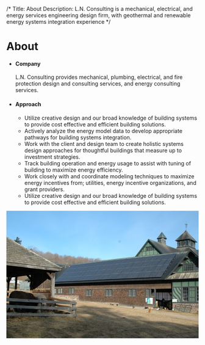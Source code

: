 /*
Title: About
Description: L.N. Consulting is a mechanical, electrical, and energy services engineering design firm, with geothermal and renewable energy systems integration experience
*/


# About

<div>
	<div class="row">
		<div class="col-md-6" >
			<ul class="list-group">
				<!-- <h3 class="list-group-item" >What we are about</h3> -->
				<li class="list-group-item" >
					<h4>Company</h4>
					<p class="list-group-item-text">L.N. Consulting provides mechanical, plumbing, electrical, and fire protection design and consulting services, and energy consulting services.</p>
				</li>
				<li class="list-group-item" >
					<h4>Approach</h4>
					<ul class="list-group-item-text">
						<li>
							Utilize creative design and our broad knowledge of building systems to provide cost effective and efficient building solutions. 
						</li>
						<li>
							Actively analyze the energy model data to develop appropriate pathways for building systems integration. 
						</li>
						<li>
							Work with the client and design team to create holistic systems design approaches for thoughtful buildings that measure up to investment strategies. 
						</li>
						<li>
							Track building operation and energy usage to assist with tuning of building to maximize energy efficiency. 
						</li>
						<li>
							Work closely with and coordinate modeling techniques to maximize energy incentives from; utilities, energy incentive organizations, and grant providers.
						</li>
						<li>
							Utilize creative design and our broad knowledge of building systems to provide cost effective and efficient building solutions.
						</li>
					</ul>
				</li>
				<!-- 
				<a class="list-group-item" href="/about/team" >
					<h4>Team</h4>
					<p class="list-group-item-text"></p>
				</a>
				-->
			</ul>
		</div>
		<div class="col-md-6" >
			<div class="">
				<img class="img-responsive img-rounded" src="/files/shelburne_farms.jpg" >
			</div>
		</div>
	</div>
</div>